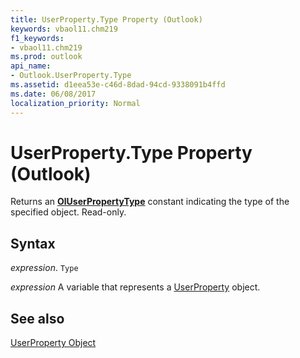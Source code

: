 ```yaml
---
title: UserProperty.Type Property (Outlook)
keywords: vbaol11.chm219
f1_keywords:
- vbaol11.chm219
ms.prod: outlook
api_name:
- Outlook.UserProperty.Type
ms.assetid: d1eea53e-c46d-8dad-94cd-9338091b4ffd
ms.date: 06/08/2017
localization_priority: Normal
---
```



# UserProperty.Type Property (Outlook)

Returns an  **[OlUserPropertyType](Outlook.OlUserPropertyType.md)** constant indicating the type of the specified object. Read-only.


## Syntax

 _expression_. `Type`

_expression_ A variable that represents a [UserProperty](./Outlook.UserProperty.md) object.


## See also


[UserProperty Object](Outlook.UserProperty.md)

